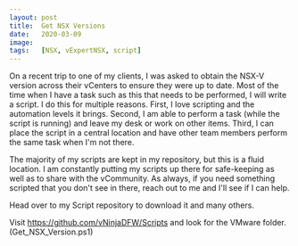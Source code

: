 ```yaml
---
layout: post
title:  Get NSX Versions
date:   2020-03-09
image:  
tags:   [NSX, vExpertNSX, script]
---
```

On a recent trip to one of my clients, I was asked to obtain the NSX-V version across their vCenters to ensure they were up to date. Most of the time when I have a task such as this that needs to be performed, I will write a script. I do this for multiple reasons. First, I love scripting and the automation levels it brings. Second, I am able to perform a task (while the script is running) and leave my desk or work on other items. Third, I can place the script in a central location and have other team members perform the same task when I'm not there.

The majority of my scripts are kept in my repository, but this is a fluid location. I am constantly putting my scripts up there for safe-keeping as well as to share with the vCommunity. As always, if you need something scripted that you don't see in there, reach out to me and I'll see if I can help.

Head over to my Script repository to download it and many others.

Visit https://github.com/vNinjaDFW/Scripts and look for the VMware folder. (Get_NSX_Version.ps1)